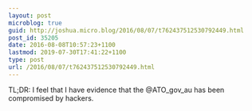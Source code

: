 ```yaml
---
layout: post
microblog: true
guid: http://joshua.micro.blog/2016/08/07/t762437512530792449.html
post_id: 35205
date: 2016-08-08T10:57:23+1100
lastmod: 2019-07-30T17:41:22+1100
type: post
url: /2016/08/07/t762437512530792449.html
---
```

TL;DR: I feel that I have evidence that the @ATO_gov_au has been compromised by hackers.
